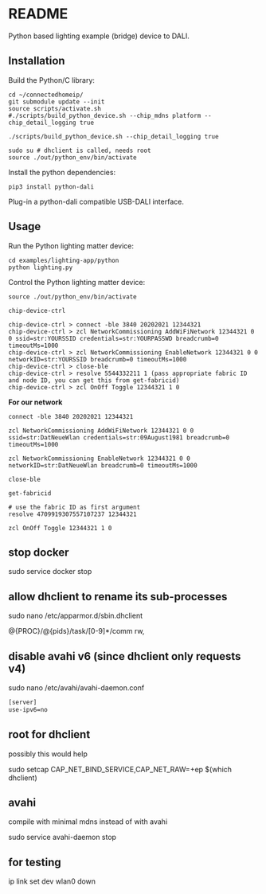 # README

Python based lighting example (bridge) device to DALI.

## Installation

Build the Python/C library:

```shell
cd ~/connectedhomeip/
git submodule update --init
source scripts/activate.sh
#./scripts/build_python_device.sh --chip_mdns platform --chip_detail_logging true

./scripts/build_python_device.sh --chip_detail_logging true

sudo su # dhclient is called, needs root
source ./out/python_env/bin/activate
```

Install the python dependencies:

```shell
pip3 install python-dali
```

Plug-in a python-dali compatible USB-DALI interface.

## Usage

Run the Python lighting matter device:

```shell
cd examples/lighting-app/python
python lighting.py
```

Control the Python lighting matter device:

```shell
source ./out/python_env/bin/activate

chip-device-ctrl

chip-device-ctrl > connect -ble 3840 20202021 12344321
chip-device-ctrl > zcl NetworkCommissioning AddWiFiNetwork 12344321 0 0 ssid=str:YOURSSID credentials=str:YOURPASSWD breadcrumb=0 timeoutMs=1000 
chip-device-ctrl > zcl NetworkCommissioning EnableNetwork 12344321 0 0 networkID=str:YOURSSID breadcrumb=0 timeoutMs=1000
chip-device-ctrl > close-ble 
chip-device-ctrl > resolve 5544332211 1 (pass appropriate fabric ID and node ID, you can get this from get-fabricid) 
chip-device-ctrl > zcl OnOff Toggle 12344321 1 0
```

**For our network**

```shell
connect -ble 3840 20202021 12344321

zcl NetworkCommissioning AddWiFiNetwork 12344321 0 0 ssid=str:DatNeueWlan credentials=str:09August1981 breadcrumb=0 timeoutMs=1000

zcl NetworkCommissioning EnableNetwork 12344321 0 0 networkID=str:DatNeueWlan breadcrumb=0 timeoutMs=1000

close-ble

get-fabricid

# use the fabric ID as first argument
resolve 4709919307557107237 12344321

zcl OnOff Toggle 12344321 1 0
```

## stop docker

sudo service docker stop

## allow dhclient to rename its sub-processes

sudo nano /etc/apparmor.d/sbin.dhclient

  @{PROC}/@{pids}/task/[0-9]*/comm rw,

## disable avahi v6 (since dhclient only requests v4)

sudo nano /etc/avahi/avahi-daemon.conf

```txt
[server]
use-ipv6=no
```

## root for dhclient

possibly this would help

sudo setcap CAP_NET_BIND_SERVICE,CAP_NET_RAW=+ep $(which dhclient)

## avahi

compile with minimal mdns instead of with avahi

sudo service avahi-daemon stop

## for testing

ip link set dev wlan0 down
